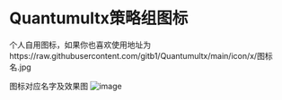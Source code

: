 # Quantumultx策略组图标
  个人自用图标，如果你也喜欢使用地址为https://raw.githubusercontent.com/gitb1/Quantumultx/main/icon/x/图标名.jpg


图标对应名字及效果图
![image](https://raw.githubusercontent.com/gitb1/Quantumultx/main/icon/2020.11.JPG)
